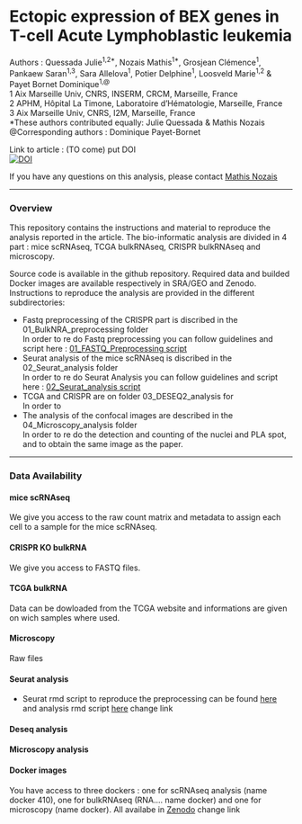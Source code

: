 # Ectopic expression of BEX genes in T-cell Acute Lymphoblastic leukemia

Authors : Quessada Julie<sup>1,2*</sup>, Nozais Mathis<sup>1*</sup>, Grosjean Clémence<sup>1</sup>, Pankaew Saran<sup>1,3</sup>, Sara Allelova<sup>1</sup>, Potier Delphine<sup>1</sup>, Loosveld Marie<sup>1,2</sup> & Payet Bornet Dominique<sup>1,@</sup>  
1 Aix Marseille Univ, CNRS, INSERM, CRCM, Marseille, France  
2 APHM, Hôpital La Timone, Laboratoire d’Hématologie, Marseille, France  
3 Aix Marseille Univ, CNRS, I2M, Marseille, France  
*These authors contributed equally: Julie Quessada & Mathis Nozais  
@Corresponding authors : Dominique Payet-Bornet

Link to article : (TO come) put DOI  
[![DOI](https://zenodo.org/badge/DOI/10.5281/zenodo.14044880.svg)](https://doi.org/10.5281/zenodo.14044880)

If you have any questions on this analysis, please contact [Mathis Nozais](mailto:mathis.nozais@live.fr)

---
### Overview
This repository contains the instructions and material to reproduce the analysis reported in the article. The bio-informatic analysis are divided in 4 part : mice scRNAseq, TCGA bulkRNAseq, CRISPR bulkRNAseq and microscopy.



 Source code is available in the github repository. Required data and builded Docker images are available respectively in SRA/GEO and Zenodo. Instructions to reproduce the analysis are provided in the different subdirectories:
- Fastq preprocessing of the CRISPR part is discribed in the 01_BulkNRA_preprocessing folder <br/>
In order to re do Fastq preprocessing you can follow guidelines and script here : [01_FASTQ_Preprocessing script](01_FASTQ_Preprocessing/README.md)
- Seurat analysis of the mice scRNAseq is discribed in the 02_Seurat_analysis folder <br/>
In order to re do Seurat Analysis you can follow guidelines and script here : [02_Seurat_analysis script](02_Seurat_analysis/README.md)
- TCGA and CRISPR are on folder 03_DESEQ2_analysis for <br/>
In order to 
- The analysis of the confocal images are described in the 04_Microscopy_analysis folder <br/>
In order to re do the detection and counting of the nuclei and PLA spot, and to obtain the same image as the paper.

---
### Data Availability
#### mice scRNAseq
We give you access to the raw count matrix and metadata to assign each cell to a sample for the mice scRNAseq.

#### CRISPR KO bulkRNA
We give you access to FASTQ files.

#### TCGA bulkRNA
Data can be dowloaded from the TCGA website and informations are given on wich samples where used.

#### Microscopy 
Raw files 

#### Seurat analysis
- Seurat rmd script to reproduce the preprocessing can be found [here](02_Seurat_analysis/01_Script/Experiment_preprocessing.Rmd) and analysis rmd script [here](02_Seurat_analysis/01_Script/Experiment_analysis.Rmd) change link

#### Deseq analysis

#### Microscopy analysis

#### Docker images
You have access to three dockers : one for scRNAseq analysis (name docker 410), one for bulkRNAseq (RNA.... name docker) and one for microscopy (name docker). All availabe in [Zenodo](https://doi.org/10.5281/zenodo.4636520) change link